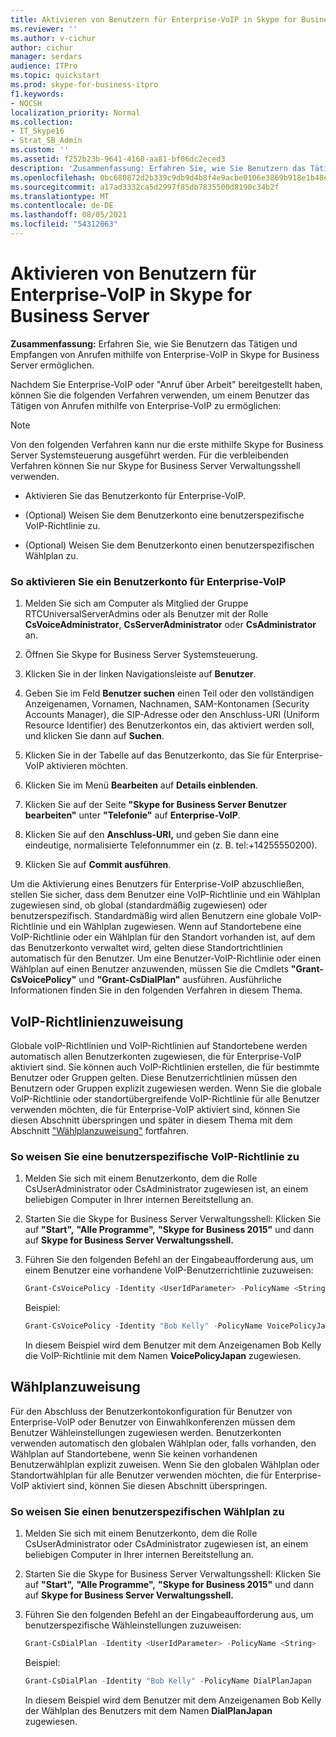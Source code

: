 ```yaml
---
title: Aktivieren von Benutzern für Enterprise-VoIP in Skype for Business Server
ms.reviewer: ''
ms.author: v-cichur
author: cichur
manager: serdars
audience: ITPro
ms.topic: quickstart
ms.prod: skype-for-business-itpro
f1.keywords:
- NOCSH
localization_priority: Normal
ms.collection:
- IT_Skype16
- Strat_SB_Admin
ms.custom: ''
ms.assetid: f252b23b-9641-4160-aa81-bf06dc2eced3
description: 'Zusammenfassung: Erfahren Sie, wie Sie Benutzern das Tätigen und Empfangen von Anrufen mithilfe von Enterprise-VoIP in Skype for Business Server ermöglichen.'
ms.openlocfilehash: 0bc680872d2b339c9db9d4b8f4e9acbe0106e3869b918e1b48e16d3676a45cd3
ms.sourcegitcommit: a17ad3332ca5d2997f85db7835500d8190c34b2f
ms.translationtype: MT
ms.contentlocale: de-DE
ms.lasthandoff: 08/05/2021
ms.locfileid: "54312063"
---
```

# <a name="enable-users-for-enterprise-voice-in-skype-for-business-server"></a>Aktivieren von Benutzern für Enterprise-VoIP in Skype for Business Server
 
**Zusammenfassung:** Erfahren Sie, wie Sie Benutzern das Tätigen und Empfangen von Anrufen mithilfe von Enterprise-VoIP in Skype for Business Server ermöglichen.
  
Nachdem Sie Enterprise-VoIP oder "Anruf über Arbeit" bereitgestellt haben, können Sie die folgenden Verfahren verwenden, um einem Benutzer das Tätigen von Anrufen mithilfe von Enterprise-VoIP zu ermöglichen:
  
> [!NOTE]
> Von den folgenden Verfahren kann nur die erste mithilfe Skype for Business Server Systemsteuerung ausgeführt werden. Für die verbleibenden Verfahren können Sie nur Skype for Business Server Verwaltungsshell verwenden. 
  
- Aktivieren Sie das Benutzerkonto für Enterprise-VoIP.
    
- (Optional) Weisen Sie dem Benutzerkonto eine benutzerspezifische VoIP-Richtlinie zu.
    
- (Optional) Weisen Sie dem Benutzerkonto einen benutzerspezifischen Wählplan zu.
    
### <a name="to-enable-a-user-account-for-enterprise-voice"></a>So aktivieren Sie ein Benutzerkonto für Enterprise-VoIP

1. Melden Sie sich am Computer als Mitglied der Gruppe RTCUniversalServerAdmins oder als Benutzer mit der Rolle **CsVoiceAdministrator**, **CsServerAdministrator** oder **CsAdministrator** an.
    
2. Öffnen Sie Skype for Business Server Systemsteuerung.
    
3. Klicken Sie in der linken Navigationsleiste auf **Benutzer**.
    
4. Geben Sie im Feld **Benutzer suchen** einen Teil oder den vollständigen Anzeigenamen, Vornamen, Nachnamen, SAM-Kontonamen (Security Accounts Manager), die SIP-Adresse oder den Anschluss-URI (Uniform Resource Identifier) des Benutzerkontos ein, das aktiviert werden soll, und klicken Sie dann auf **Suchen**.
    
5. Klicken Sie in der Tabelle auf das Benutzerkonto, das Sie für Enterprise-VoIP aktivieren möchten.
    
6. Klicken Sie im Menü **Bearbeiten** auf **Details einblenden**.
    
7. Klicken Sie auf der Seite **"Skype for Business Server Benutzer bearbeiten"** unter **"Telefonie"** auf **Enterprise-VoIP**.
    
8. Klicken Sie auf den **Anschluss-URI,** und geben Sie dann eine eindeutige, normalisierte Telefonnummer ein (z. B. tel:+14255550200).
    
9. Klicken Sie auf **Commit ausführen**.
    
Um die Aktivierung eines Benutzers für Enterprise-VoIP abzuschließen, stellen Sie sicher, dass dem Benutzer eine VoIP-Richtlinie und ein Wählplan zugewiesen sind, ob global (standardmäßig zugewiesen) oder benutzerspezifisch. Standardmäßig wird allen Benutzern eine globale VoIP-Richtlinie und ein Wählplan zugewiesen. Wenn auf Standortebene eine VoIP-Richtlinie oder ein Wählplan für den Standort vorhanden ist, auf dem das Benutzerkonto verwaltet wird, gelten diese Standortrichtlinien automatisch für den Benutzer. Um eine Benutzer-VoIP-Richtlinie oder einen Wählplan auf einen Benutzer anzuwenden, müssen Sie die Cmdlets **"Grant-CsVoicePolicy"** und **"Grant-CsDialPlan"** ausführen. Ausführliche Informationen finden Sie in den folgenden Verfahren in diesem Thema.
## <a name="voice-policy-assignment"></a>VoIP-Richtlinienzuweisung

Globale voIP-Richtlinien und VoIP-Richtlinien auf Standortebene werden automatisch allen Benutzerkonten zugewiesen, die für Enterprise-VoIP aktiviert sind. Sie können auch VoIP-Richtlinien erstellen, die für bestimmte Benutzer oder Gruppen gelten. Diese Benutzerrichtlinien müssen den Benutzern oder Gruppen explizit zugewiesen werden. Wenn Sie die globale VoIP-Richtlinie oder standortübergreifende VoIP-Richtlinie für alle Benutzer verwenden möchten, die für Enterprise-VoIP aktiviert sind, können Sie diesen Abschnitt überspringen und später in diesem Thema mit dem Abschnitt ["Wählplanzuweisung"](enable-users-for-enterprise-voice.md#BKMK_DialPlanAssignment) fortfahren.
  
### <a name="to-assign-a-user-specific-voice-policy"></a>So weisen Sie eine benutzerspezifische VoIP-Richtlinie zu

1. Melden Sie sich mit einem Benutzerkonto, dem die Rolle CsUserAdministrator oder CsAdministrator zugewiesen ist, an einem beliebigen Computer in Ihrer internen Bereitstellung an.
    
2. Starten Sie die Skype for Business Server Verwaltungsshell: Klicken Sie auf **"Start",** **"Alle Programme",** **"Skype for Business 2015"** und dann auf **Skype for Business Server Verwaltungsshell.**
    
3. Führen Sie den folgenden Befehl an der Eingabeaufforderung aus, um einem Benutzer eine vorhandene VoIP-Benutzerrichtlinie zuzuweisen:
    
   ```powershell
   Grant-CsVoicePolicy -Identity <UserIdParameter> -PolicyName <String>
   ```

    Beispiel:
    
   ```powershell
   Grant-CsVoicePolicy -Identity "Bob Kelly" -PolicyName VoicePolicyJapan
   ```

    In diesem Beispiel wird dem Benutzer mit dem Anzeigenamen Bob Kelly die VoIP-Richtlinie mit dem Namen **VoicePolicyJapan** zugewiesen.
    
## <a name="dial-plan-assignment"></a>Wählplanzuweisung
<a name="BKMK_DialPlanAssignment"> </a>

Für den Abschluss der Benutzerkontokonfiguration für Benutzer von Enterprise-VoIP oder Benutzer von Einwahlkonferenzen müssen dem Benutzer Wähleinstellungen zugewiesen werden. Benutzerkonten verwenden automatisch den globalen Wählplan oder, falls vorhanden, den Wählplan auf Standortebene, wenn Sie keinen vorhandenen Benutzerwählplan explizit zuweisen. Wenn Sie den globalen Wählplan oder Standortwählplan für alle Benutzer verwenden möchten, die für Enterprise-VoIP aktiviert sind, können Sie diesen Abschnitt überspringen.
  
### <a name="to-assign-a-user-specific-dial-plan"></a>So weisen Sie einen benutzerspezifischen Wählplan zu

1. Melden Sie sich mit einem Benutzerkonto, dem die Rolle CsUserAdministrator oder CsAdministrator zugewiesen ist, an einem beliebigen Computer in Ihrer internen Bereitstellung an.
    
2. Starten Sie die Skype for Business Server Verwaltungsshell: Klicken Sie auf **"Start",** **"Alle Programme",** **"Skype for Business 2015"** und dann auf **Skype for Business Server Verwaltungsshell.**
    
3. Führen Sie den folgenden Befehl an der Eingabeaufforderung aus, um benutzerspezifische Wähleinstellungen zuzuweisen:
    
   ```powershell
   Grant-CsDialPlan -Identity <UserIdParameter> -PolicyName <String>
   ```

    Beispiel:
    
   ```powershell
   Grant-CsDialPlan -Identity "Bob Kelly" -PolicyName DialPlanJapan
   ```

    In diesem Beispiel wird dem Benutzer mit dem Anzeigenamen Bob Kelly der Wählplan des Benutzers mit dem Namen **DialPlanJapan** zugewiesen.
    

